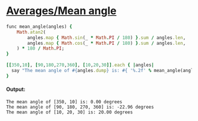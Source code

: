 [1]: http://rosettacode.org/wiki/Averages/Mean_angle

# [Averages/Mean angle][1]

```ruby
func mean_angle(angles) {
    Math.atan2(
        angles.map { Math.sin(_ * Math.PI / 180) }.sum / angles.len,
        angles.map { Math.cos(_ * Math.PI / 180) }.sum / angles.len,
    ) * 180 / Math.PI;
}
 
[[350,10], [90,180,270,360], [10,20,30]].each { |angles|
  say "The mean angle of #{angles.dump} is: #{ '%.2f' % mean_angle(angles)} degrees";
}
```

#### Output:
```
The mean angle of [350, 10] is: 0.00 degrees
The mean angle of [90, 180, 270, 360] is: -22.96 degrees
The mean angle of [10, 20, 30] is: 20.00 degrees
```